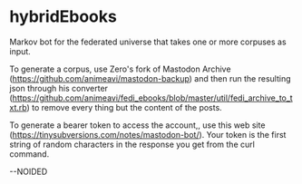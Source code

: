 # hybridEbooks
Markov bot for the federated universe that takes one or more corpuses as input.

To generate a corpus, use Zero's fork of Mastodon Archive (https://github.com/animeavi/mastodon-backup) and then run the resulting json through his converter (https://github.com/animeavi/fedi_ebooks/blob/master/util/fedi_archive_to_txt.rb) to remove every thing but the content of the posts.

To generate a bearer token to access the account,, use this web site (https://tinysubversions.com/notes/mastodon-bot/). Your token is the first string of random characters in the response you get from the curl command.

--NOIDED
